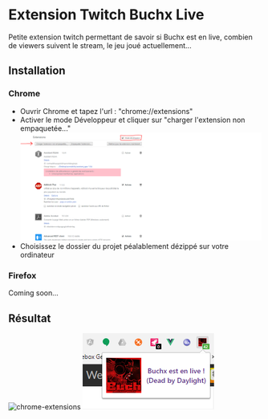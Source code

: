 # Extension Twitch Buchx Live

Petite extension twitch permettant de savoir si Buchx est en live, combien de viewers suivent le stream, le jeu joué actuellement...

## Installation

### Chrome

 - Ouvrir Chrome et tapez l'url : "chrome://extensions"
 - Activer le mode Développeur et cliquer sur "charger l'extension non empaquetée..."
![chrome-extensions](https://raw.githubusercontent.com/mathurin59000/extension-twitch-buchx/master/img/chrome-extensions.PNG)
 - Choisissez le dossier du projet péalablement dézippé sur votre ordinateur
### Firefox
Coming soon...
## Résultat
![chrome-extensions](https://raw.githubusercontent.com/mathurin59000/extension-twitch-buchx/master/img/extension.PNG)
![chrome-extensions](https://raw.githubusercontent.com/mathurin59000/extension-twitch-buchx/master/img/extension-open.PNG)